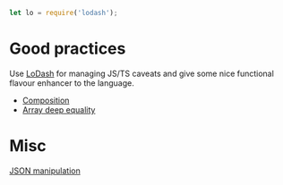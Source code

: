 ```js
let lo = require('lodash');
```

# Good practices

Use [LoDash](https://lodash.com/) for managing JS/TS caveats and give some nice functional
flavour enhancer to the language.

- [Composition](https://lodash.com/docs/#flowLeft)
- [Array deep equality](https://lodash.com/docs/#isEqual)

# Misc

[JSON manipulation](https://stackoverflow.com/questions/2933126/what-are-good-cli-tools-for-json/14132863#14132863)

